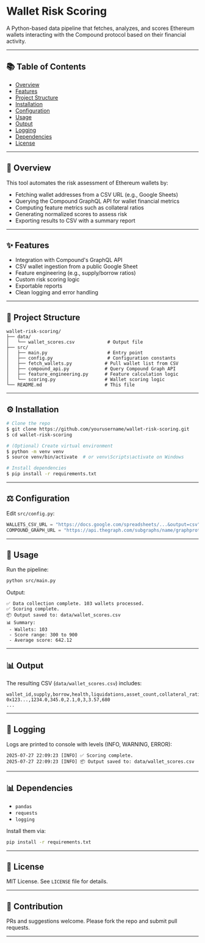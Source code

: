 # Wallet Risk Scoring

A Python-based data pipeline that fetches, analyzes, and scores Ethereum wallets interacting with the Compound protocol based on their financial activity.

---

## 📚 Table of Contents

* [Overview](#overview)
* [Features](#features)
* [Project Structure](#project-structure)
* [Installation](#installation)
* [Configuration](#configuration)
* [Usage](#usage)
* [Output](#output)
* [Logging](#logging)
* [Dependencies](#dependencies)
* [License](#license)

---

## 📄 Overview

This tool automates the risk assessment of Ethereum wallets by:

* Fetching wallet addresses from a CSV URL (e.g., Google Sheets)
* Querying the Compound GraphQL API for wallet financial metrics
* Computing feature metrics such as collateral ratios
* Generating normalized scores to assess risk
* Exporting results to CSV with a summary report

---

## ✨ Features

* Integration with Compound's GraphQL API
* CSV wallet ingestion from a public Google Sheet
* Feature engineering (e.g., supply/borrow ratios)
* Custom risk scoring logic
* Exportable reports
* Clean logging and error handling

---

## 📁 Project Structure

```
wallet-risk-scoring/
├── data/
│   └── wallet_scores.csv            # Output file
├── src/
│   ├── main.py                      # Entry point
│   ├── config.py                    # Configuration constants
│   ├── fetch_wallets.py            # Pull wallet list from CSV
│   ├── compound_api.py             # Query Compound Graph API
│   ├── feature_engineering.py      # Feature calculation logic
│   └── scoring.py                  # Wallet scoring logic
└── README.md                       # This file
```

---

## ⚙️ Installation

```bash
# Clone the repo
$ git clone https://github.com/yourusername/wallet-risk-scoring.git
$ cd wallet-risk-scoring

# (Optional) Create virtual environment
$ python -m venv venv
$ source venv/bin/activate  # or venv\Scripts\activate on Windows

# Install dependencies
$ pip install -r requirements.txt
```

---

## ⚖️ Configuration

Edit `src/config.py`:

```python
WALLETS_CSV_URL = "https://docs.google.com/spreadsheets/...&output=csv"
COMPOUND_GRAPH_URL = "https://api.thegraph.com/subgraphs/name/graphprotocol/compound-v2"
```

---

## 🔄 Usage

Run the pipeline:

```bash
python src/main.py
```

Output:

```
✅ Data collection complete. 103 wallets processed.
✅ Scoring complete.
📦 Output saved to: data/wallet_scores.csv
📊 Summary:
 - Wallets: 103
 - Score range: 300 to 900
 - Average score: 642.12
```

---

## 📊 Output

The resulting CSV (`data/wallet_scores.csv`) includes:

```csv
wallet_id,supply,borrow,health,liquidations,asset_count,collateral_ratio,score
0x123...,1234.0,345.0,2.1,0,3,3.57,680
...
```

---

## 🔧 Logging

Logs are printed to console with levels (INFO, WARNING, ERROR):

```
2025-07-27 22:09:23 [INFO] ✅ Scoring complete.
2025-07-27 22:09:23 [INFO] 📦 Output saved to: data/wallet_scores.csv
```

---

## 📊 Dependencies

* `pandas`
* `requests`
* `logging`

Install them via:

```bash
pip install -r requirements.txt
```

---

## 📃 License

MIT License. See `LICENSE` file for details.

---

## 🚀 Contribution

PRs and suggestions welcome. Please fork the repo and submit pull requests.

---
